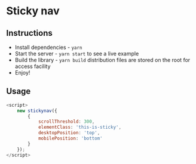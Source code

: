 # Sticky nav

## Instructions
* Install dependencies - `yarn`
* Start the server - `yarn start` to see a live example
* Build the library - `yarn build` distribution files are stored on the root for access facility
* Enjoy!

## Usage
```javascript
<script>
    new stickynav({
        { 
            scrollThreshold: 300, 
            elementClass: 'this-is-sticky', 
            desktopPosition: 'top',
            mobilePosition: 'bottom'
        }
    });
</script>
```

